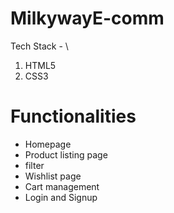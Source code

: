 # MilkywayE-comm
 
Tech Stack - \
1. HTML5 
2. CSS3

# Functionalities

* Homepage 
* Product listing page
* filter
* Wishlist page
* Cart management
* Login and Signup

